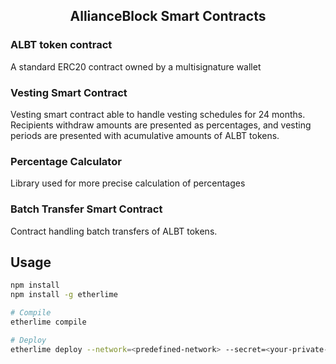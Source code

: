 <h2 align="center">AllianceBlock Smart Contracts</h2>


### ALBT token contract
A standard ERC20 contract owned by a multisignature wallet

### Vesting Smart Contract
Vesting smart contract able to handle vesting schedules for 24 months. Recipients withdraw amounts are presented as percentages, and vesting periods are presented with acumulative amounts of ALBT tokens.

### Percentage Calculator
Library used for more precise calculation of percentages

### Batch Transfer Smart Contract
Contract handling  batch transfers of ALBT tokens.


## Usage
```bash
npm install 
npm install -g etherlime

# Compile
etherlime compile

# Deploy 
etherlime deploy --network=<predefined-network> --secret=<your-private-key>

```
